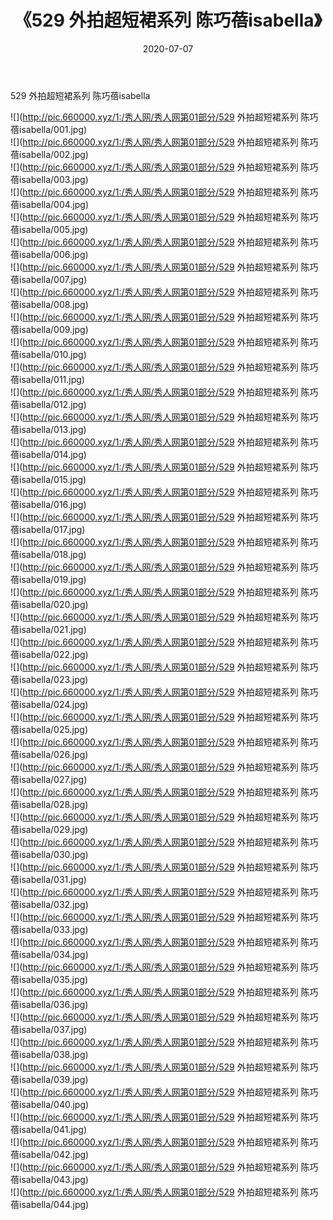﻿---
layout: post
title:  《529 外拍超短裙系列 陈巧蓓isabella》
date:   2020-07-07
img: http://pic.660000.xyz/1:/秀人网/秀人网第01部分/529 外拍超短裙系列 陈巧蓓isabella/000.jpg
categories: [美女, 清纯, 唯美]
---

529 外拍超短裙系列 陈巧蓓isabella

  ![](http://pic.660000.xyz/1:/秀人网/秀人网第01部分/529 外拍超短裙系列 陈巧蓓isabella/001.jpg) <br> ![](http://pic.660000.xyz/1:/秀人网/秀人网第01部分/529 外拍超短裙系列 陈巧蓓isabella/002.jpg) <br> ![](http://pic.660000.xyz/1:/秀人网/秀人网第01部分/529 外拍超短裙系列 陈巧蓓isabella/003.jpg) <br> ![](http://pic.660000.xyz/1:/秀人网/秀人网第01部分/529 外拍超短裙系列 陈巧蓓isabella/004.jpg) <br> ![](http://pic.660000.xyz/1:/秀人网/秀人网第01部分/529 外拍超短裙系列 陈巧蓓isabella/005.jpg) <br> ![](http://pic.660000.xyz/1:/秀人网/秀人网第01部分/529 外拍超短裙系列 陈巧蓓isabella/006.jpg) <br> ![](http://pic.660000.xyz/1:/秀人网/秀人网第01部分/529 外拍超短裙系列 陈巧蓓isabella/007.jpg) <br> ![](http://pic.660000.xyz/1:/秀人网/秀人网第01部分/529 外拍超短裙系列 陈巧蓓isabella/008.jpg) <br> ![](http://pic.660000.xyz/1:/秀人网/秀人网第01部分/529 外拍超短裙系列 陈巧蓓isabella/009.jpg) <br> ![](http://pic.660000.xyz/1:/秀人网/秀人网第01部分/529 外拍超短裙系列 陈巧蓓isabella/010.jpg) <br> ![](http://pic.660000.xyz/1:/秀人网/秀人网第01部分/529 外拍超短裙系列 陈巧蓓isabella/011.jpg) <br> ![](http://pic.660000.xyz/1:/秀人网/秀人网第01部分/529 外拍超短裙系列 陈巧蓓isabella/012.jpg) <br> ![](http://pic.660000.xyz/1:/秀人网/秀人网第01部分/529 外拍超短裙系列 陈巧蓓isabella/013.jpg) <br> ![](http://pic.660000.xyz/1:/秀人网/秀人网第01部分/529 外拍超短裙系列 陈巧蓓isabella/014.jpg) <br> ![](http://pic.660000.xyz/1:/秀人网/秀人网第01部分/529 外拍超短裙系列 陈巧蓓isabella/015.jpg) <br> ![](http://pic.660000.xyz/1:/秀人网/秀人网第01部分/529 外拍超短裙系列 陈巧蓓isabella/016.jpg) <br> ![](http://pic.660000.xyz/1:/秀人网/秀人网第01部分/529 外拍超短裙系列 陈巧蓓isabella/017.jpg) <br> ![](http://pic.660000.xyz/1:/秀人网/秀人网第01部分/529 外拍超短裙系列 陈巧蓓isabella/018.jpg) <br> ![](http://pic.660000.xyz/1:/秀人网/秀人网第01部分/529 外拍超短裙系列 陈巧蓓isabella/019.jpg) <br> ![](http://pic.660000.xyz/1:/秀人网/秀人网第01部分/529 外拍超短裙系列 陈巧蓓isabella/020.jpg) <br> ![](http://pic.660000.xyz/1:/秀人网/秀人网第01部分/529 外拍超短裙系列 陈巧蓓isabella/021.jpg) <br> ![](http://pic.660000.xyz/1:/秀人网/秀人网第01部分/529 外拍超短裙系列 陈巧蓓isabella/022.jpg) <br> ![](http://pic.660000.xyz/1:/秀人网/秀人网第01部分/529 外拍超短裙系列 陈巧蓓isabella/023.jpg) <br> ![](http://pic.660000.xyz/1:/秀人网/秀人网第01部分/529 外拍超短裙系列 陈巧蓓isabella/024.jpg) <br> ![](http://pic.660000.xyz/1:/秀人网/秀人网第01部分/529 外拍超短裙系列 陈巧蓓isabella/025.jpg) <br> ![](http://pic.660000.xyz/1:/秀人网/秀人网第01部分/529 外拍超短裙系列 陈巧蓓isabella/026.jpg) <br> ![](http://pic.660000.xyz/1:/秀人网/秀人网第01部分/529 外拍超短裙系列 陈巧蓓isabella/027.jpg) <br> ![](http://pic.660000.xyz/1:/秀人网/秀人网第01部分/529 外拍超短裙系列 陈巧蓓isabella/028.jpg) <br> ![](http://pic.660000.xyz/1:/秀人网/秀人网第01部分/529 外拍超短裙系列 陈巧蓓isabella/029.jpg) <br> ![](http://pic.660000.xyz/1:/秀人网/秀人网第01部分/529 外拍超短裙系列 陈巧蓓isabella/030.jpg) <br> ![](http://pic.660000.xyz/1:/秀人网/秀人网第01部分/529 外拍超短裙系列 陈巧蓓isabella/031.jpg) <br> ![](http://pic.660000.xyz/1:/秀人网/秀人网第01部分/529 外拍超短裙系列 陈巧蓓isabella/032.jpg) <br> ![](http://pic.660000.xyz/1:/秀人网/秀人网第01部分/529 外拍超短裙系列 陈巧蓓isabella/033.jpg) <br> ![](http://pic.660000.xyz/1:/秀人网/秀人网第01部分/529 外拍超短裙系列 陈巧蓓isabella/034.jpg) <br> ![](http://pic.660000.xyz/1:/秀人网/秀人网第01部分/529 外拍超短裙系列 陈巧蓓isabella/035.jpg) <br> ![](http://pic.660000.xyz/1:/秀人网/秀人网第01部分/529 外拍超短裙系列 陈巧蓓isabella/036.jpg) <br> ![](http://pic.660000.xyz/1:/秀人网/秀人网第01部分/529 外拍超短裙系列 陈巧蓓isabella/037.jpg) <br> ![](http://pic.660000.xyz/1:/秀人网/秀人网第01部分/529 外拍超短裙系列 陈巧蓓isabella/038.jpg) <br> ![](http://pic.660000.xyz/1:/秀人网/秀人网第01部分/529 外拍超短裙系列 陈巧蓓isabella/039.jpg) <br> ![](http://pic.660000.xyz/1:/秀人网/秀人网第01部分/529 外拍超短裙系列 陈巧蓓isabella/040.jpg) <br> ![](http://pic.660000.xyz/1:/秀人网/秀人网第01部分/529 外拍超短裙系列 陈巧蓓isabella/041.jpg) <br> ![](http://pic.660000.xyz/1:/秀人网/秀人网第01部分/529 外拍超短裙系列 陈巧蓓isabella/042.jpg) <br> ![](http://pic.660000.xyz/1:/秀人网/秀人网第01部分/529 外拍超短裙系列 陈巧蓓isabella/043.jpg) <br> ![](http://pic.660000.xyz/1:/秀人网/秀人网第01部分/529 外拍超短裙系列 陈巧蓓isabella/044.jpg) <br>